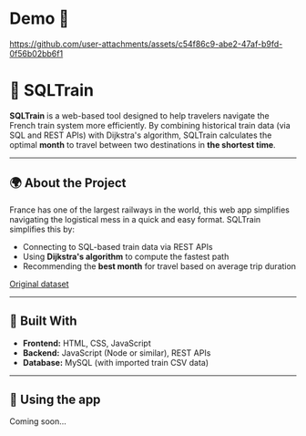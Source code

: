# Demo 🎥

https://github.com/user-attachments/assets/c54f86c9-abe2-47af-b9fd-0f56b02bb6f1



# 🚆 SQLTrain

**SQLTrain** is a web-based tool designed to help travelers navigate the French train system more efficiently. By combining historical train data (via SQL and REST APIs) with Dijkstra's algorithm, SQLTrain calculates the optimal **month** to travel between two destinations in **the shortest time**.

---

## 🌍 About the Project

France has one of the largest railways in the world, this web app simplifies navigating the logistical mess in a quick and easy format. SQLTrain simplifies this by:

- Connecting to SQL-based train data via REST APIs  
- Using **Dijkstra's algorithm** to compute the fastest path  
- Recommending the **best month** for travel based on average trip duration

[Original dataset](https://www.kaggle.com/datasets/gatandubuc/public-transport-traffic-data-in-france?resource=download)

---

## 🔧 Built With

- **Frontend:** HTML, CSS, JavaScript  
- **Backend:** JavaScript (Node or similar), REST APIs  
- **Database:** MySQL (with imported train CSV data)  

---


## 📂 Using the app

Coming soon...



